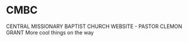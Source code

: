 # CMBC

CENTRAL MISSIONARY BAPTIST CHURCH WEBSITE - PASTOR CLEMON GRANT
More cool things on the way
